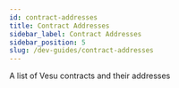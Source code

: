 ```yaml
---
id: contract-addresses
title: Contract Addresses
sidebar_label: Contract Addresses
sidebar_position: 5
slug: /dev-guides/contract-addresses
---
```


A list of Vesu contracts and their addresses